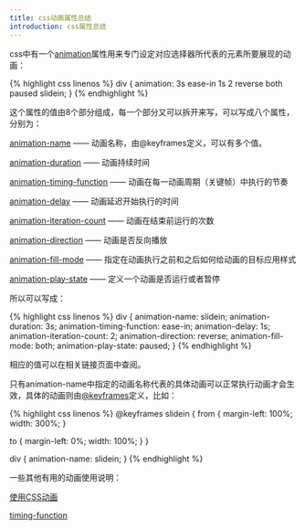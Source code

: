 ```yaml
---
title: css动画属性总结
introduction: css属性总结
---
```


css中有一个[animation](https://developer.mozilla.org/zh-CN/docs/Web/CSS/animation)属性用来专门设定对应选择器所代表的元素所要展现的动画：

{% highlight css linenos %}
div {
    animation: 3s ease-in 1s 2 reverse both paused slidein;
}
{% endhighlight %}

这个属性的值由8个部分组成，每一个部分又可以拆开来写，可以写成八个属性，分别为：

[animation-name](https://developer.mozilla.org/zh-CN/docs/Web/CSS/animation-name) —— 动画名称，由@keyframes定义，可以有多个值。

[animation-duration](https://developer.mozilla.org/zh-CN/docs/Web/CSS/animation-duration) —— 动画持续时间

[animation-timing-function](https://developer.mozilla.org/zh-CN/docs/Web/CSS/animation-timing-function) —— 动画在每一动画周期（关键帧）中执行的节奏

[animation-delay](https://developer.mozilla.org/zh-CN/docs/Web/CSS/animation-delay) —— 动画延迟开始执行的时间

[animation-iteration-count](https://developer.mozilla.org/zh-CN/docs/Web/CSS/animation-iteration-count) —— 动画在结束前运行的次数

[animation-direction](https://developer.mozilla.org/zh-CN/docs/Web/CSS/animation-direction) —— 动画是否反向播放

[animation-fill-mode](https://developer.mozilla.org/zh-CN/docs/Web/CSS/animation-fill-mode) —— 指定在动画执行之前和之后如何给动画的目标应用样式

[animation-play-state](https://developer.mozilla.org/zh-CN/docs/Web/CSS/animation-play-state) —— 定义一个动画是否运行或者暂停

所以可以写成：

{% highlight css linenos %}
div {
    animation-name: slidein;
    animation-duration: 3s;
    animation-timing-function: ease-in;
    animation-delay: 1s;
    animation-iteration-count: 2;
    animation-direction: reverse;
    animation-fill-mode: both;
    animation-play-state: paused;
}
{% endhighlight %}

相应的值可以在相关链接页面中查阅。

只有animation-name中指定的动画名称代表的具体动画可以正常执行动画才会生效，具体的动画则由[@keyframes](https://developer.mozilla.org/zh-CN/docs/Web/CSS/@keyframes)定义，比如：

{% highlight css linenos %}
@keyframes slidein {
  from {
    margin-left: 100%;
    width: 300%;
  }

  to {
    margin-left: 0%;
    width: 100%;
  }
}

div {
    animation-name: slidein;
}
{% endhighlight %}

一些其他有用的动画使用说明：

[使用CSS动画](https://developer.mozilla.org/zh-CN/docs/Web/CSS/CSS_Animations/Using_CSS_animations)

[timing-function](https://developer.mozilla.org/zh-CN/docs/Web/CSS/timing-function)
